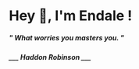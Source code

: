 <h1 title="head"> Hey 👋, I'm Endale !</h1>

**<h5><i>" What worries you masters you. "</i></h5>**

*<b>___ Haddon Robinson ___</b>*

